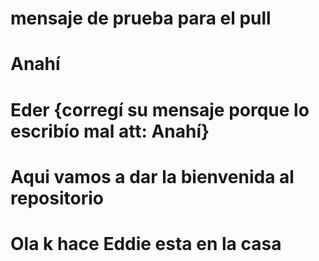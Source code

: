 # mensaje de prueba para el pull

# Anahí

# Eder {corregí su mensaje porque lo escribío mal att: Anahí}

# Aqui vamos a dar la bienvenida al repositorio

# Ola k hace Eddie esta en la casa
